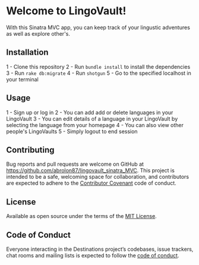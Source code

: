 # Welcome to LingoVault! 
With this Sinatra MVC app, you can keep track of your lingustic adventures as well as explore other's.


## Installation
1 - Clone this repository
2 - Run `bundle install` to install the dependencies
3 - Run `rake db:migrate`
4 - Run `shotgun` 
5 - Go to the specified localhost in your terminal


## Usage
1 - Sign up or log in 
2 - You can add add or delete languages in your LingoVault
3 - You can edit details of a language in your LingoVault by selecting the language from your homepage
4 - You can also view other people's LingoVaults
5 - Simply logout to end session

## Contributing 
Bug reports and pull requests are welcome on GitHub at https://github.com/abrolon87/lingovault_sinatra_MVC. This project is intended to be a safe, welcoming space for collaboration, and contributors are expected to adhere to the [Contributor Covenant](http://contributor-covenant.org) code of conduct.

## License 
Available as open source under the terms of the [MIT License](https://opensource.org/licenses/MIT).

## Code of Conduct
Everyone interacting in the Destinations project’s codebases, issue trackers, chat rooms and mailing lists is expected to follow the [code of conduct](https://github.com/abrolon87/lingovault_sinatra_MVC/blob/master/CODE_OF_CONDUCT.md).